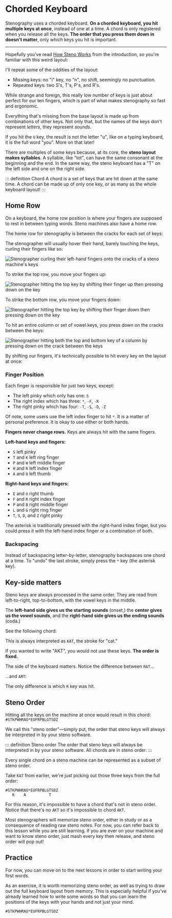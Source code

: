# Chorded Keyboard

Stenography uses a chorded keyboard. **On a chorded keyboard, you hit multiple keys at once**, instead of one at a time. A chord is only registered when you release all the keys. **The order that you press them down in doesn't matter**, only _which_ keys you hit is important.

---

Hopefully you've read [How Steno Works](/introduction/how-steno-works) from the introduction, so you're familiar with this weird layout:

<Steno-Display labels="all" stroke="-" />

I'll repeat some of the oddities of the layout:

- Missing keys: no "i" key, no "n", no shift, seemingly no punctuation.
- Repeated keys: two S's, T's, P's, and R's.

While strange and foreign, this really low number of keys is just about perfect for our ten fingers, which is part of what makes stenography so fast and ergonomic.

Everything that's missing from the base layout is made up from combinations of other keys. Not only that, but the names of the keys don't represent _letters_, they represent _sounds_.

If you hit the `U` key, the result is not the letter "u", like on a typing keyboard, it is the full word "you". More on that later!

There are multiples of some keys because, at its core, the **steno layout makes syllables**. A syllable, like "tot", can have the same consonant at the beginning and the end. In the same way, the steno keyboard has a "T" on the left side and one on the right side.

::: definition Chord
A chord is a set of keys that are hit down at the same time. A chord can be made up of only one key, or as many as the whole keyboard layout!
:::

## Home Row

On a keyboard, the home row position is where your fingers are supposed to rest in between typing words. Steno machines also have a home row.

The home row for stenography is between the cracks for each set of keys:

<Steno-Display labels="all" stroke="-" fingers />

The stenographer will usually hover their hand, barely touching the keys, curling their fingers like so:

![Stenographer curling their left-hand fingers onto the cracks of a steno machine's keys](./curled-on-cracks.jpg)

To strike the top row, you move your fingers up:

<Steno-Display labels="all" stroke="TPHA" fingers />

![Stenographer hitting the top key by shifting their finger up then pressing down on the key](./press-top.jpg)

To strike the bottom row, you move your fingers down:

<Steno-Display labels="all" stroke="KWRO" fingers />

![Stenographer hitting the top key by shifting their finger down then pressing down on the key](./press-bottom.jpg)

To hit an entire column or set of vowel keys, you press down on the cracks between the keys:

<Steno-Display labels="all" stroke="TKPWHRAO" fingers />

![Stenographer hitting both the top and bottom key of a column by pressing down on the crack between the keys](./press-cracks.jpg)

By shifting our fingers, it's technically possible to hit every key on the layout at once:

<Steno-Display labels="all" stroke="STKPWHRAO*EUFRPBLGTSDZ" fingers />

### Finger Position

Each finger is responsible for just two keys, except:

- The left pinky which only has one: `S` <Steno-Thumb stroke="S" />
- The right index which has three: `*`, `-F`, `-R` <Steno-Thumb stroke="*FR" />
- The right pinky which has four: `-T`, `-S`, `-D`, `-Z` <Steno-Thumb stroke="-TSDZ" />

Of note, some users use the left index finger to hit `*`. It is a matter of personal preference. It is okay to use either or both hands.

**Fingers never change rows.** Keys are always hit with the same fingers.

**Left-hand keys and fingers:**

- `S` <Steno-Thumb stroke="S" /> left pinky
- `T` and `K` <Steno-Thumb stroke="TK" /> left ring finger
- `P` and `W` <Steno-Thumb stroke="PW" /> left middle finger
- `H` and `R` <Steno-Thumb stroke="HR" /> left index finger
- `A` and `O` <Steno-Thumb stroke="AO" /> left thumb

**Right-hand keys and fingers:**

- `E` and `U` <Steno-Thumb stroke="EU" /> right thumb
- `F` and `R` <Steno-Thumb stroke="-FR" /> right index finger
- `P` and `B` <Steno-Thumb stroke="-PB" /> right middle finger
- `L` and `G` <Steno-Thumb stroke="-LG" /> right ring finger
- `T`, `S`, `D`, and `Z` <Steno-Thumb stroke="-TSDZ" /> right pinky

The asterisk <Steno-Thumb stroke="*" /> is traditionally pressed with the right-hand index finger, but you could press it with the left-hand index finger or a combination of both.

### Backspacing

Instead of backspacing letter-by-letter, stenography backspaces one chord at a time. To "undo" the last stroke, simply press the `*` key \(the asterisk key\).

## Key-side matters

Steno keys are always processed in the same order. They are read from left-to-right, top-to-bottom, with the vowel keys in the middle.

The **left-hand side gives us the starting sounds** \(onset,\) the **center gives us the vowel sounds**, and the **right-hand side gives us the ending sounds** \(coda.\)

See the following chord:

<Steno-Display stroke="KAT" labels="all" />

This is always interpreted as `KAT`, the stroke for "cat."

If you wanted to write "AKT", you would not use these keys. **The order is fixed.**

The side of the keyboard matters. Notice the difference between `RAT`…

<Steno-Display stroke="RAT" labels="all" />

…and `ART`:

<Steno-Display stroke="ART" labels="all" />

The only difference is which `R` key was hit.

## Steno Order

Hitting all the keys on the machine at once would result in this chord: `#STKPWHRAO*EUFRPBLGTSDZ`

We call this "steno order"—simply put, the order that steno keys will always be interpreted in by your steno software.

::: definition Steno order
The order that steno keys will always be interpreted in by your steno software. All chords are in steno order.
:::

Every single chord on a steno machine can be represented as a subset of steno order.

Take `KAT` from earlier, we're just picking out those three keys from the full order:

```
#STKPWHRAO*EUFRPBLGTSDZ
   K    A          T
```

For this reason, it's impossible to have a chord that's not in steno order. Notice that there's no `AKT` so it's impossible to chord `AKT`.

Most stenographers will memorize steno order, either in study or as a consequence of reading raw steno notes. For now, you can refer back to this lesson while you are still learning. If you are ever on your machine and want to know steno order, just mash every key then release, and steno order will pop out!

## Practice

For now, you can move on to the next lessons in order to start writing your first words.

As an exercise, it is worth memorizing steno order, as well as trying to draw out the full keyboard layout from memory. This is especially helpful if you've already learned how to write some words so that you can learn the positions of the keys with your hands and not just your mind.

`#STKPWHRAO*EUFRPBLGTSDZ`

